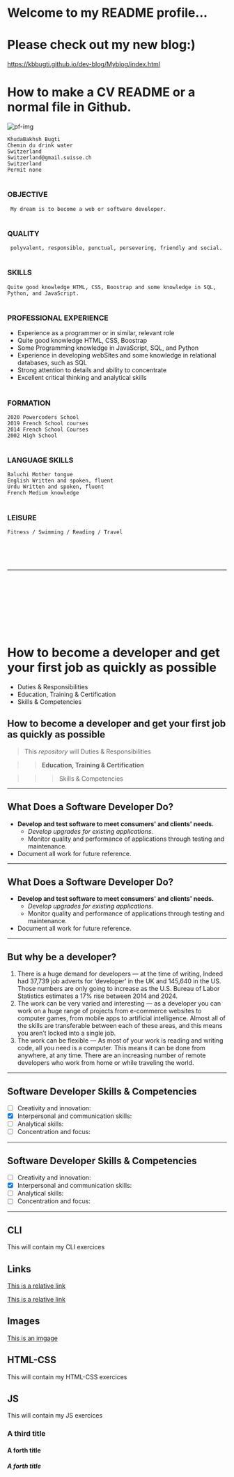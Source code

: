 
# Welcome to my README profile... 

# Please check out my new blog:)
https://kbbugti.github.io/dev-blog/Myblog/index.html


# How to make a CV README or a normal file in Github.

![pf-img](https://user-images.githubusercontent.com/63241056/80488660-fba44780-895e-11ea-84e0-11519cb6701d.jpg)
<br>

    KhudaBakhsh Bugti
    Chemin du drink water
    Switzerland
    Switzerland@gmail.suisse.ch           
    Switzerland
    Permit none



#
### OBJECTIVE
     My dream is to become a web or software developer.

#
### QUALITY
     polyvalent, responsible, punctual, persevering, friendly and social.  

#
### SKILLS
    Quite good knowledge HTML, CSS, Boostrap and some knowledge in SQL, Python, and JavaScript.

#
### PROFESSIONAL EXPERIENCE
* Experience as a programmer or in similar, relevant role
* Quite good knowledge HTML, CSS, Boostrap
* Some Programming knowledge in JavaScript, SQL, and Python
* Experience in developing webSites and some knowledge in relational databases, such as SQL
* Strong attention to details and ability to concentrate
* Excellent critical thinking and analytical skills

#
### FORMATION
    2020 Powercoders School 
    2019 French School courses
    2014 French School Courses
    2002 High School

#
### LANGUAGE SKILLS
    Baluchi Mother tongue
    English Written and spoken, fluent
    Urdu Written and spoken, fluent
    French Medium knowledge

#
### LEISURE
    Fitness / Swimming / Reading / Travel



<br>
<br>
<br>

---
<br>
<br>
<br>
<br>
<br>
<br>
<br>



# How to become a developer and get your first job as quickly as possible

* Duties & Responsibilities
* Education, Training & Certification
* Skills & Competencies
## How to become a developer and get your first job as quickly as possible




> This *repository* will Duties & Responsibilities

>> **Education, Training & Certification**

>>> Skills & Competencies



---
## What Does a Software Developer Do?
- **Develop and test software to meet consumers' and clients' needs.**
  - *Develop upgrades for existing applications.*
  - Monitor quality and performance of applications through testing and maintenance.
- Document all work for future reference.

---
## What Does a Software Developer Do?
- **Develop and test software to meet consumers' and clients' needs.**
  - *Develop upgrades for existing applications.*
  - Monitor quality and performance of applications through testing and maintenance.
- Document all work for future reference.

---

## But why be a developer?
1. There is a huge demand for developers — at the time of writing, Indeed had 37,739 job adverts for ‘developer’ in the UK and 145,640 in the US. Those numbers are only going to increase as the U.S. Bureau of Labor Statistics estimates a 17% rise between 2014 and 2024.
2. The work can be very varied and interesting — as a developer you can work on a huge range of projects from e-commerce websites to computer games, from mobile apps to artificial intelligence. Almost all of the skills are transferable between each of these areas, and this means you aren’t locked into a single job.
3. The work can be flexible — As most of your work is reading and writing code, all you need is a computer. This means it can be done from anywhere, at any time. There are an increasing number of remote developers who work from home or while traveling the world.


---
## Software Developer Skills & Competencies
- [ ] Creativity and innovation:
- [X] Interpersonal and communication skills:
- [ ] Analytical skills:
- [ ] Concentration and focus: 

---
## Software Developer Skills & Competencies
- [ ] Creativity and innovation:
- [X] Interpersonal and communication skills:
- [ ] Analytical skills:
- [ ] Concentration and focus: 
---
## CLI
This will contain my CLI exercices

## Links

[This is a relative link](dev-blog/index.html)

[This is a relative link](https://kbbugti.github.io/dev-blog/)

## Images

[This is an imgage](https://www.google.ch/imgres?imgurl=https%3A%2F%2Fi.guim.co.uk%2Fimg%2Fmedia%2F11d4c182d094199e26ddb36febe67123a9bbc93a%2F34_246_2966_4275%2Fmaster%2F2966.jpg%3Fwidth%3D700%26quality%3D85%26auto%3Dformat%26fit%3Dmax%26s%3De78fc63cf43a4a9830619c324b5c854b&imgrefurl=https%3A%2F%2Fwww.theguardian.com%2Fenvironment%2F2016%2Fjul%2F21%2Fwhat-to-do-bear-encounter-attack&tbnid=n9KZf8VHqK5qRM&vet=12ahUKEwibxeza29joAhVRPuwKHXlcDj0QMygFegUIARCgAg..i&docid=01I8JC2RRfyGGM&w=700&h=1009&q=bear&client=safari&ved=2ahUKEwibxeza29joAhVRPuwKHXlcDj0QMygFegUIARCgAg)

## HTML-CSS
This will contain my HTML-CSS exercices

## JS
This will contain my JS exercices

### A third title

#### A forth title

##### A forth title

